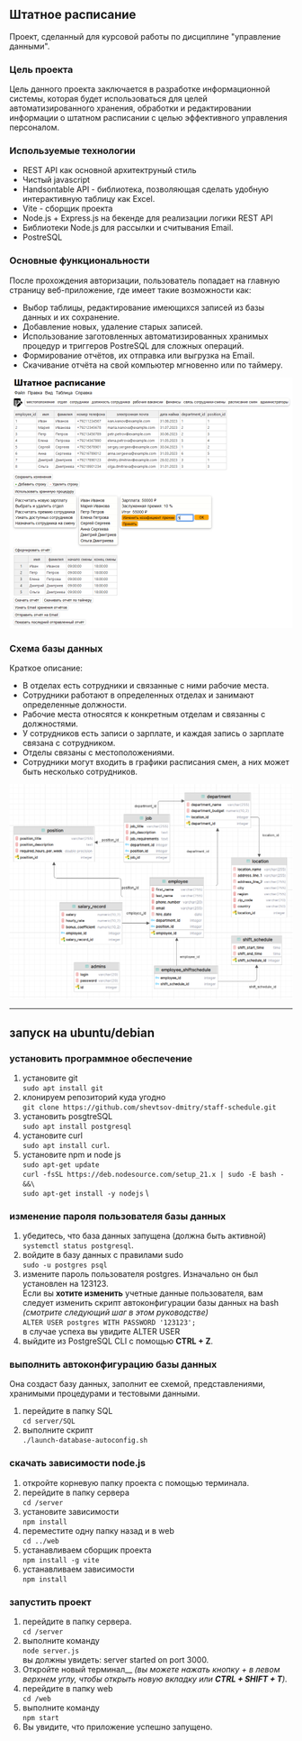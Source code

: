 ## Штатное расписание
Проект, сделанный для курсовой работы по дисциплине "управление данными".

### Цель проекта
Цель данного проекта заключается в разработке информационной системы, которая будет использоваться для целей автоматизированного хранения, обработки и редактировании информации о штатном расписании с целью эффективного управления персоналом.

### Используемые технологии
+ REST API как основной архитектруный стиль
+ Чистый javascript
+ Handsontable API - библиотека, позволяющая сделать удобную интерактивную таблицу как Excel.
+ Vite - сборщик проекта
+ Node.js + Express.js на бекенде для реализации логики REST API
+ Библиотеки Node.js для рассылки и считывания Email.  
+ PostreSQL

### Основные функциональности
После прохождения авторизации, пользователь попадает на главную страницу веб-приложение, где имеет такие возможности как:
+ Выбор таблицы, редактирование имеющихся записей из базы данных и их сохранение.
+ Добавление новых, удаление старых записей.
+ Использование заготовленных автоматизированных хранимых процедур и триггеров PostreSQL для сложных операций.
+ Формирование отчётов, их отправка или выгрузка на Email.
+ Скачивание отчёта на свой компьютер мгновенно или по таймеру.

![main-page.png](README%20images%2Fmain-page.png)

### Схема базы данных
Краткое описание:
+ В отделах есть сотрудники и связанные с ними рабочие места.
+ Сотрудники работают в определенных отделах и занимают определенные должности.
+ Рабочие места относятся к конкретным отделам и связанны с должностями.
+ У сотрудников есть записи о зарплате, и каждая запись о зарплате связана с сотрудником.
+ Отделы связаны с местоположениями.
+ Сотрудники могут входить в графики расписания смен, а них может быть несколько сотрудников.

![db.png](README%20images%2Fdb.png)

--- 
## запуск на ubuntu/debian
### установить программное обеспечение
1. установите git \
   `sudo apt install git`
2. клонируем репозиторий куда угодно \
   `git clone https://github.com/shevtsov-dmitry/staff-schedule.git`
3. установить posgtreSQL\
   `sudo apt install postgresql`
4. установите curl \
   `sudo apt install curl`. 
5. установите npm и node js \
`sudo apt-get update` \
`curl -fsSL https://deb.nodesource.com/setup_21.x | sudo -E bash - &&\` \
``sudo apt-get install -y nodejs`` \

### изменение пароля пользователя базы данных
1. убедитесь, что база данных запущена (должна быть активной)\
   `systemctl status postgresql`.
2. войдите в базу данных с правилами sudo \
   `sudo -u postgres psql`
3. измените пароль пользователя postgres. Изначально он был установлен на 123123. \
   Если вы **хотите изменить** учетные данные пользователя, вам следует изменить скрипт автоконфигурации базы данных на bash _(смотрите следующий шаг в этом руководстве)_ \
   `ALTER USER postgres WITH PASSWORD '123123';` \
   в случае успеха вы увидите ALTER USER
4. выйдите из PostgreSQL CLI с помощью __CTRL + Z__.

### выполнить автоконфигурацию базы данных
Она создаст базу данных, заполнит ее схемой, представлениями, хранимыми процедурами и тестовыми данными.
1. перейдите в папку SQL \
   `cd server/SQL`
2. выполните скрипт \
   `./launch-database-autoconfig.sh`

### скачать зависимости node.js
1. откройте корневую папку проекта с помощью терминала.
2. перейдите в папку сервера \
   `cd /server`
3. установите зависимости \
   `npm install`
4. переместите одну папку назад и в web \
   `cd ../web`
5. устанавливаем сборщик проекта \
   `npm install -g vite`
6. устанавливаем зависимости \
   `npm install`

### запустить проект
1. перейдите в папку сервера. \
   `cd /server`
2. выполните команду \
   `node server.js` \
   вы должны увидеть: server started on port 3000.
3. Откройте новый терминал__ _(вы можете нажать кнопку + в левом верхнем углу, чтобы открыть новую вкладку или **CTRL + SHIFT + T**)._
4. перейдите в папку web \
   `cd /web`
5. выполните команду \
   `npm start`
6. Вы увидите, что приложение успешно запущено.
